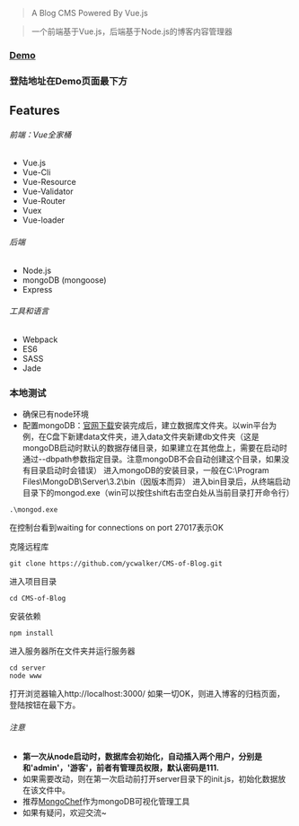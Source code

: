 
> A Blog CMS Powered By Vue.js

> 一个前端基于Vue.js，后端基于Node.js的博客内容管理器

### [Demo](http://115.28.90.175:90/#!/)
### 登陆地址在Demo页面最下方

## Features
###### 前端：Vue全家桶
* Vue.js
* Vue-Cli
* Vue-Resource
* Vue-Validator
* Vue-Router
* Vuex
* Vue-loader

###### 后端
* Node.js
* mongoDB (mongoose)
* Express

###### 工具和语言
* Webpack
* ES6
* SASS
* Jade

### 本地测试
* 确保已有node环境
* 配置mongoDB：[官网下载](https://www.mongodb.com/download-center?jmp=nav#community)安装完成后，建立数据库文件夹。以win平台为例，在C盘下新建data文件夹，进入data文件夹新建db文件夹（这是mongoDB启动时默认的数据存储目录，如果建立在其他盘上，需要在启动时通过--dbpath参数指定目录。注意mongoDB不会自动创建这个目录，如果没有目录启动时会错误）
进入mongoDB的安装目录，一般在C:\Program Files\MongoDB\Server\3.2\bin（因版本而异）
进入bin目录后，从终端启动目录下的mongod.exe（win可以按住shift右击空白处从当前目录打开命令行）
```
.\mongod.exe
```
在控制台看到waiting for connections on port 27017表示OK

克隆远程库
```
git clone https://github.com/ycwalker/CMS-of-Blog.git
```
进入项目目录
```
cd CMS-of-Blog
```
安装依赖
```
npm install
```
进入服务器所在文件夹并运行服务器
```
cd server
node www
```
打开浏览器输入http://localhost:3000/
如果一切OK，则进入博客的归档页面，登陆按钮在最下方。
###### 注意
* **第一次从node启动时，数据库会初始化，自动插入两个用户，分别是和'admin'，'游客'，前者有管理员权限，默认密码是111.**
* 如果需要改动，则在第一次启动前打开server目录下的init.js，初始化数据放在该文件中。
* 推荐[MongoChef](http://3t.io/mongochef/)作为mongoDB可视化管理工具
* 如果有疑问，欢迎交流~
